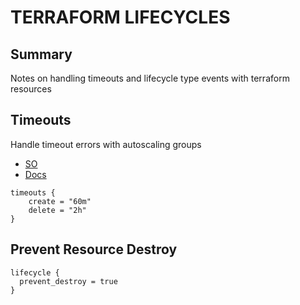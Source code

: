 # TERRAFORM LIFECYCLES

## Summary

Notes on handling timeouts and lifecycle type events with terraform resources

## Timeouts

Handle timeout errors with autoscaling groups

- [SO](https://stackoverflow.com/questions/44092511/terraform-autoscaling-group-destroy-timeouts)
- [Docs](https://www.terraform.io/docs/configuration/resources.html)

```hcl
timeouts {
	create = "60m"
	delete = "2h"
}
```

## Prevent Resource Destroy

```hcl
lifecycle {
  prevent_destroy = true
}
```
